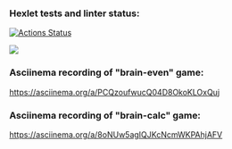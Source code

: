 ### Hexlet tests and linter status:
[![Actions Status](https://github.com/AleksandKrasnyatov/php-project-45/actions/workflows/hexlet-check.yml/badge.svg)](https://github.com/AleksandKrasnyatov/php-project-45/actions)

<a href="https://codeclimate.com/github/AleksandKrasnyatov/php-project-45/maintainability"><img src="https://api.codeclimate.com/v1/badges/001cd103d55c4d780d49/maintainability" /></a>

### Asciinema recording of "brain-even" game:
https://asciinema.org/a/PCQzoufwucQ04D8OkoKLOxQuj

### Asciinema recording of "brain-calc" game:
https://asciinema.org/a/8oNUw5agIQJKcNcmWKPAhjAFV
